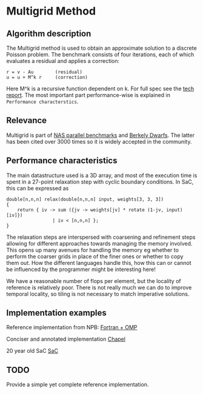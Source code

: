 # Multigrid Method

## Algorithm description

The Multigrid method is used to obtain an approximate solution to a discrete
Poisson problem. The benchmark consists of four iterations, each of which
evaluates a residual and applies a correction:

```
r = v - Au        (residual)
u = u + M^k r     (correction)
```

Here M^k is a recursive function dependent on k. For full spec see the
[tech report](https://www.nas.nasa.gov/assets/nas/pdf/techreports/1994/rnr-94-007.pdf).
The most important part performance-wise is explained in
```Performance characterstics```.

## Relevance

Multigrid is part of [NAS parallel benchmarks](https://www.nas.nasa.gov/software/npb.html)
and [Berkely Dwarfs](https://www2.eecs.berkeley.edu/Pubs/TechRpts/2006/EECS-2006-183.pdf).
The latter has been cited over 3000 times so it is widely accepted in the
community.

## Performance characteristics

The main datastructure used is a 3D array, and most of the execution time is
spent in a 27-point relaxation step with cyclic boundary conditions. In SaC, this
can be expressed as

```
double[n,n,n] relax(double[n,n,n] input, weights[3, 3, 3])
{
    return { iv -> sum ({jv -> weights[jv] * rotate (1-jv, input)[iv]})
                 | iv < [n,n,n] };
}
```
The relaxation steps are interspersed with coarsening and refinement steps
allowing for different approaches towards managing the memory involved.
This opens up many avenues for handling the memory eg whether to perform 
the coarser grids in place of the finer ones or whether to copy them out.
How the different languages handle this, how this can or cannot be influenced by the
programmer might be interesting here!

We have a reasonable number of flops per element, but the locality of reference
is relatively poor. There is not really much we can do to improve temporal locality, so
tiling is not necessary to match imperative solutions.

## Implementation examples

Reference implementation from NPB:
[Fortran + OMP](https://github.com/casys-kaist/NPB3.4/blob/master/NPB3.4-OMP/MG/mg.f)

Conciser and annotated implementation
[Chapel](https://github.com/chapel-lang/chapel/blob/main/test/npb/mg/mg-annotated.chpl)

20 year old SaC
[SaC](https://github.com/SacBase/NASParallelBenchmarks/blob/master/MG/mg_rotate.sac)

## TODO

Provide a simple yet complete reference implementation.
